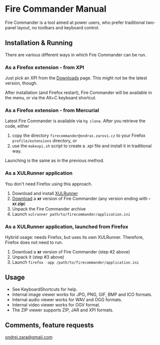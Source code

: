 # Fire Commander Manual #

Fire Commander is a tool aimed at power users, who prefer traditional two-panel layout, no toolbars and keyboard control.



## Installation & Running ##

There are various different ways in which Fire Commander can be run.

### As a Firefox extension - from XPI ###

Just pick an XPI from the [Downloads](http://code.google.com/p/firecommander/downloads/list) page. This might not be the latest version, though.

After installation (and Firefox restart), Fire Commander will be available in the menu, or via the Alt+C keyboard shortcut.

### As a Firefox extension - from Mercurial ###

Latest Fire Commander is available via `hg clone`. After you retrieve the code, either
  1. copy the directory `firecommander@ondras.zarovi.cz` to your Firefox `profile/extensions` directory, or
  1. use the `makexpi.sh` script to create a .xpi file and install it in traditional way.

Launching is the same as in the previous method.

### As a XULRunner application ###

You don't need Firefox using this approach.

  1. Download and install [XULRunner](https://developer.mozilla.org/en/XULRunner)
  1. [Download](http://code.google.com/p/firecommander/downloads/list) a **xr** version of Fire Commander (any version ending with **-xr.zip**)
  1. Unpack the Fire Commander archive
  1. Launch `xulrunner path/to/firecommander/application.ini`

### As a XULRunner application, launched from Firefox ###

Hybrid usage: needs Firefox, but uses its own XULRunner. Therefore, Firefox does not need to run.

  1. Download a **xr** version of Fire Commander (step #2 above)
  1. Unpack it (step #3 above)
  1. Launch `firefox -app /path/to/firecommander/application.ini`

## Usage ##

  * See KeyboardShortcuts for help.
  * Internal image viewer works for JPG, PNG, GIF, BMP and ICO formats.
  * Internal audio viewer works for WAV and OGG formats.
  * Internal video viewer works for OGV format.
  * The ZIP viewer supports ZIP, JAR and XPI formats.

## Comments, feature requests ##

ondrej.zara@gmail.com